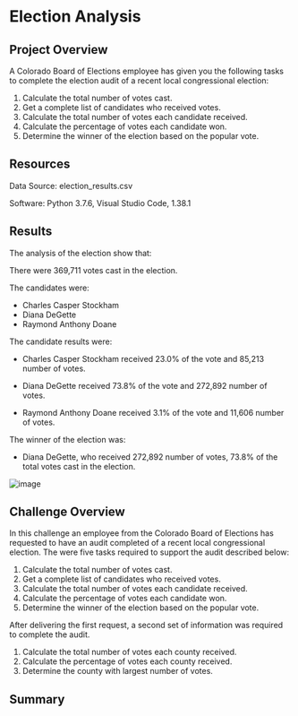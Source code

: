 # Election Analysis

 ## Project Overview

A Colorado Board of Elections employee has given you the following tasks to complete the election audit of a recent local congressional election:

1. Calculate the total number of votes cast.
2. Get a complete list of candidates who received votes.
3. Calculate the total number of votes each candidate received.
4. Calculate the percentage of votes each candidate won.
5. Determine the winner of the election based on the popular vote.


## Resources

Data Source: election_results.csv

Software: Python 3.7.6, Visual Studio Code, 1.38.1

## Results

The analysis of the election show that:

There were 369,711 votes cast in the election.

The candidates were:

* Charles Casper Stockham
* Diana DeGette
* Raymond Anthony Doane

The candidate results were:

* Charles Casper Stockham received 23.0% of the vote and 85,213 number of votes.

* Diana DeGette received 73.8% of the vote and 272,892 number of votes.

* Raymond Anthony Doane received 3.1% of the vote and 11,606 number of votes.

The winner of the election was:

* Diana DeGette, who received 272,892 number of votes, 73.8% of the total votes cast in the election.

![image](https://user-images.githubusercontent.com/86136535/125178997-1b1c3e80-e1b8-11eb-95a4-b90ecda952e9.png)


## Challenge Overview

In this challenge an employee from the Colorado Board of Elections has requested to have an audit completed of a recent local congressional election. The were five tasks required to support the audit described below:

1. Calculate the total number of votes cast.
2. Get a complete list of candidates who received votes.
3. Calculate the total number of votes each candidate received.
4. Calculate the percentage of votes each candidate won.
5. Determine the winner of the election based on the popular vote.

After delivering the first request, a second set of information was required to complete the audit.

1. Calculate the total number of votes each county received.
2. Calculate the percentage of votes each county received.
3. Determine the county with largest number of votes.

## Summary


